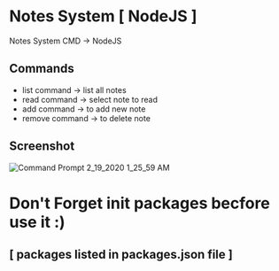 # Notes System [ NodeJS ]
Notes System CMD -> NodeJS


## Commands
- list command -> list all notes
- read command -> select note to read
- add command -> to add new note
- remove command -> to delete note


## Screenshot
![Command Prompt 2_19_2020 1_25_59 AM](https://user-images.githubusercontent.com/30100951/74783660-316de580-52b7-11ea-81e8-56f2ad6d8f74.png)

# Don't Forget init packages becfore use it :) 
## [ packages listed in packages.json file ]
